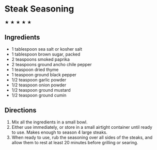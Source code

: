 # Steak Seasoning #

&#9733; &#9733; &#9733; &#9733; &#9733;

## Ingredients ##

- 1 tablespoon sea salt or kosher salt
- 1 tablespoon brown sugar, packed
- 2 teaspoons smoked paprika
- 2 teaspoons ground ancho chile pepper
- 1 teaspoon dried thyme
- 1 teaspoon ground black pepper
- 1/2 teaspoon garlic powder
- 1/2 teaspoon onion powder
- 1/2 teaspoon ground mustard
- 1/2 teaspoon ground cumin

## Directions ##

1. Mix all the ingredients in a small bowl.
2. Either use immediately, or store in a small airtight container until ready to use. Makes enough to season 4 large steaks.
3. When ready to use, rub the seasoning over all sides of the steaks, and allow them to rest at least 20 minutes before grilling or searing.
